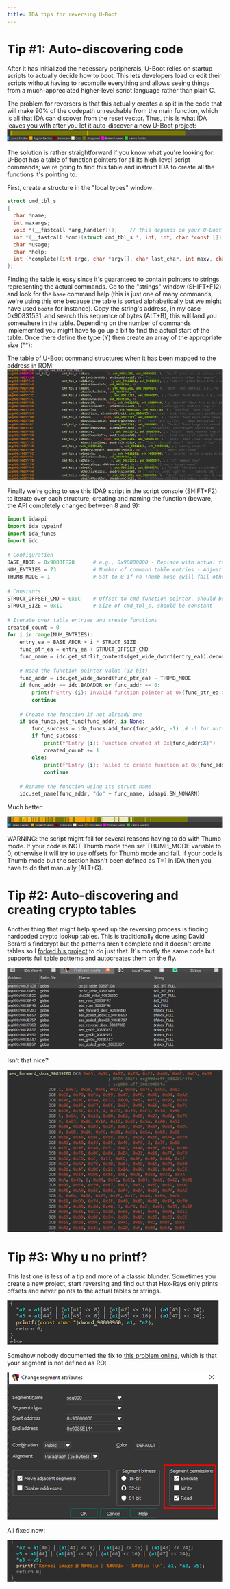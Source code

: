 ```yaml
---
title: IDA tips for reversing U-Boot
---
```


Tip #1: Auto-discovering code
=============================
After it has initialized the necessary peripherals, U-Boot relies on startup scripts to actually decide how to boot. This lets developers load or edit their scripts without having to recompile everything and allows seeing things from a much-appreciated higher-level script language rather than plain C.

The problem for reversers is that this actually creates a split in the code that will make 90% of the codepath unreachable from the main function, which is all that IDA can discover from the reset vector. Thus, this is what IDA leaves you with after you let it auto-discover a new U-Boot project:
![undiscovered](./IDA_tips/unexplored.png)

The solution is rather straightforward if you know what you're looking for: U-Boot has a table of function pointers for all its high-level script commands; we're going to find this table and instruct IDA to create all the functions it's pointing to.

First, create a structure in the "local types" window:
```c
struct cmd_tbl_s
{
  char *name;
  int maxargs;
  void *(__fastcall *arg_handler)();    // this depends on your U-Boot implementation, sometimes (most times) it's an integer
  int *(__fastcall *cmd)(struct cmd_tbl_s *, int, int, char *const []);
  char *usage;
  char *help;
  int (*complete)(int argc, char *argv[], char last_char, int maxv, char *cmdv[]);
};
```

Finding the table is easy since it's guaranteed to contain pointers to strings representing the actual commands. Go to the "strings" window (SHIFT+F12) and look for the ```base``` command help (this is just one of many commands, we're using this one because the table is sorted alphabetically but we might have used ```bootm``` for instance). Copy the string's address, in my case 0x90831531, and search this sequence of bytes (ALT+B), this will land you somewhere in the table. Depending on the number of commands implemented you might have to go up a bit to find the actual start of the table. Once there define the type (Y) then create an array of the appropriate size (**):

The table of U-Boot command structures when it has been mapped to the address in ROM:
![table](./IDA_tips/table_created.png)

Finally we're going to use this IDA9 script in the script console (SHIFT+F2) to iterate over each structure, creating and naming the function (beware, the API completely changed between 8 and 9):
```python
import idaapi
import ida_typeinf
import ida_funcs
import idc

# Configuration
BASE_ADDR = 0x9083FE28      # e.g., 0x90800000 - Replace with actual table start
NUM_ENTRIES = 73            # Number of command table entries - Adjust as needed
THUMB_MODE = 1              # Set to 0 if no Thumb mode (will fail otherwise)

# Constants
STRUCT_OFFSET_CMD = 0x0C    # Offset to cmd function pointer, should be constant
STRUCT_SIZE = 0x1C          # Size of cmd_tbl_s, should be constant

# Iterate over table entries and create functions
created_count = 0
for i in range(NUM_ENTRIES):
    entry_ea = BASE_ADDR + i * STRUCT_SIZE
    func_ptr_ea = entry_ea + STRUCT_OFFSET_CMD
    func_name = idc.get_strlit_contents(get_wide_dword(entry_ea)).decode('utf-8')

    # Read the function pointer value (32-bit)
    func_addr = idc.get_wide_dword(func_ptr_ea) - THUMB_MODE
    if func_addr == idc.BADADDR or func_addr == 0:
        print(f"Entry {i}: Invalid function pointer at 0x{func_ptr_ea:X} (0x{func_addr:X})")
        continue

    # Create the function if not already one
    if ida_funcs.get_func(func_addr) is None:
        func_success = ida_funcs.add_func(func_addr, -1)  # -1 for auto-end detection
        if func_success:
            print(f"Entry {i}: Function created at 0x{func_addr:X}")
            created_count += 1
        else:
            print(f"Entry {i}: Failed to create function at 0x{func_addr:X}")
            continue

    # Rename the function using its struct name
    idc.set_name(func_addr, "do" + func_name, idaapi.SN_NOWARN)
```

Much better:

![explored](./IDA_tips/explored.png)

WARNING: the script might fail for several reasons having to do with Thumb mode. If your code is NOT Thumb mode then set THUMB_MODE variable to 0; otherwise it will try to use offsets for Thumb mode and fail. If your code is Thumb mode but the section hasn't been defined as T=1 in IDA then you have to do that manually (ALT+G).

Tip #2: Auto-discovering and creating crypto tables
===================================================

Another thing that might help speed up the reversing process is finding hardcoded crypto lookup tables. This is traditionally done using David Berard's findcrypt but the patterns aren't complete and it doesn't create tables so I [forked his project](https://github.com/gquere/findcrypt-yara-autocreate) to do just that. It's mostly the same code but supports full table patterns and autocreates them on the fly.

![windows results](./IDA_tips/findcrypt2.png)

Isn't that nice?

![autocreated](./IDA_tips/aes_sbox.png)

Tip #3: Why u no printf?
========================

This last one is less of a tip and more of a classic blunder. Sometimes you create a new project, start reversing and find out that Hex-Rays only prints offsets and never points to the actual tables or strings.

![broken](./IDA_tips/broken_strings.png)

Somehow nobody documented the fix to [this problem online](https://reverseengineering.stackexchange.com/questions/18511/ida-hex-rays-decompiler-show-strings-instead-of-offset), which is that your segment is not defined as RO:

![segment](./IDA_tips/segments.png)

All fixed now:

![fixed](./IDA_tips/fixed_strings.png)
